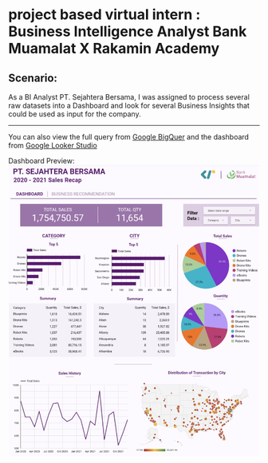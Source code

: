 # project based virtual intern : Business Intelligence Analyst Bank Muamalat X Rakamin Academy

## Scenario: <br>
As a BI Analyst PT. Sejahtera Bersama, I was assigned to process several raw datasets into a Dashboard and look for several Business Insights that could be used as input for the company.

___
You can also view the full query from [Google BigQuer](https://console.cloud.google.com/bigquery?sq=666130009979:762163726e9a49418ab4c76a764de74b) and the dashboard from [Google Looker Studio](https://lookerstudio.google.com/s/vm4bZpRbzZA)


  Dashboard Preview:
![Screenshot of Dashboard](/Dashboard_Preview.jpg)


